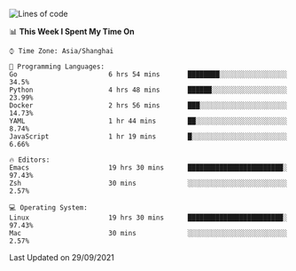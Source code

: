 <!--START_SECTION:waka-->
![Lines of code](https://img.shields.io/badge/From%20Hello%20World%20I%27ve%20Written-34300%20lines%20of%20code-blue)

📊 **This Week I Spent My Time On** 

```text
⌚︎ Time Zone: Asia/Shanghai

💬 Programming Languages: 
Go                       6 hrs 54 mins       ████████░░░░░░░░░░░░░░░░░   34.5% 
Python                   4 hrs 48 mins       ██████░░░░░░░░░░░░░░░░░░░   23.99% 
Docker                   2 hrs 56 mins       ███░░░░░░░░░░░░░░░░░░░░░░   14.73% 
YAML                     1 hr 44 mins        ██░░░░░░░░░░░░░░░░░░░░░░░   8.74% 
JavaScript               1 hr 19 mins        █░░░░░░░░░░░░░░░░░░░░░░░░   6.66%

🔥 Editors: 
Emacs                    19 hrs 30 mins      ████████████████████████░   97.43% 
Zsh                      30 mins             ░░░░░░░░░░░░░░░░░░░░░░░░░   2.57%

💻 Operating System: 
Linux                    19 hrs 30 mins      ████████████████████████░   97.43% 
Mac                      30 mins             ░░░░░░░░░░░░░░░░░░░░░░░░░   2.57%

```


 Last Updated on 29/09/2021
<!--END_SECTION:waka-->
